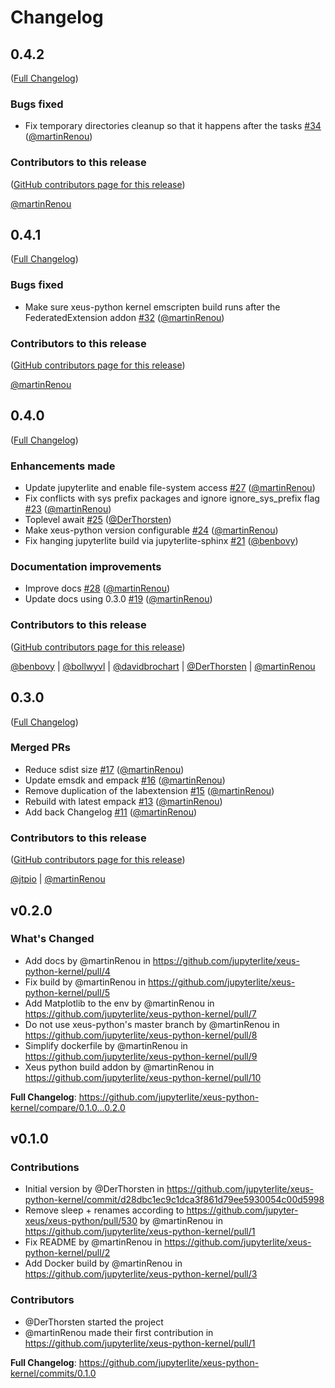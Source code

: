 # Changelog

<!-- <START NEW CHANGELOG ENTRY> -->

## 0.4.2

([Full Changelog](https://github.com/jupyterlite/xeus-python-kernel/compare/v0.4.1...782da3882c5797985fe40fa40c730c1e59e3d06a))

### Bugs fixed

- Fix temporary directories cleanup so that it happens after the tasks [#34](https://github.com/jupyterlite/xeus-python-kernel/pull/34) ([@martinRenou](https://github.com/martinRenou))

### Contributors to this release

([GitHub contributors page for this release](https://github.com/jupyterlite/xeus-python-kernel/graphs/contributors?from=2022-06-20&to=2022-06-21&type=c))

[@martinRenou](https://github.com/search?q=repo%3Ajupyterlite%2Fxeus-python-kernel+involves%3AmartinRenou+updated%3A2022-06-20..2022-06-21&type=Issues)

<!-- <END NEW CHANGELOG ENTRY> -->

## 0.4.1

([Full Changelog](https://github.com/jupyterlite/xeus-python-kernel/compare/v0.4.0...ca6a45ea13d665865e76cbf4741b3c193002237e))

### Bugs fixed

- Make sure xeus-python kernel emscripten build runs after the FederatedExtension addon [#32](https://github.com/jupyterlite/xeus-python-kernel/pull/32) ([@martinRenou](https://github.com/martinRenou))

### Contributors to this release

([GitHub contributors page for this release](https://github.com/jupyterlite/xeus-python-kernel/graphs/contributors?from=2022-06-20&to=2022-06-20&type=c))

[@martinRenou](https://github.com/search?q=repo%3Ajupyterlite%2Fxeus-python-kernel+involves%3AmartinRenou+updated%3A2022-06-20..2022-06-20&type=Issues)

## 0.4.0

([Full Changelog](https://github.com/jupyterlite/xeus-python-kernel/compare/v0.3.0...0da0c11690c0d065c2f33b63d88064aec0b79529))

### Enhancements made

- Update jupyterlite and enable file-system access [#27](https://github.com/jupyterlite/xeus-python-kernel/pull/27) ([@martinRenou](https://github.com/martinRenou))
- Fix conflicts with sys prefix packages and ignore ignore_sys_prefix flag [#23](https://github.com/jupyterlite/xeus-python-kernel/pull/23) ([@martinRenou](https://github.com/martinRenou))
- Toplevel await [#25](https://github.com/jupyterlite/xeus-python-kernel/pull/25) ([@DerThorsten](https://github.com/DerThorsten))
- Make xeus-python version configurable [#24](https://github.com/jupyterlite/xeus-python-kernel/pull/24) ([@martinRenou](https://github.com/martinRenou))
- Fix hanging jupyterlite build via jupyterlite-sphinx [#21](https://github.com/jupyterlite/xeus-python-kernel/pull/21) ([@benbovy](https://github.com/benbovy))

### Documentation improvements

- Improve docs [#28](https://github.com/jupyterlite/xeus-python-kernel/pull/28) ([@martinRenou](https://github.com/martinRenou))
- Update docs using 0.3.0 [#19](https://github.com/jupyterlite/xeus-python-kernel/pull/19) ([@martinRenou](https://github.com/martinRenou))

### Contributors to this release

([GitHub contributors page for this release](https://github.com/jupyterlite/xeus-python-kernel/graphs/contributors?from=2022-05-24&to=2022-06-20&type=c))

[@benbovy](https://github.com/search?q=repo%3Ajupyterlite%2Fxeus-python-kernel+involves%3Abenbovy+updated%3A2022-05-24..2022-06-20&type=Issues) | [@bollwyvl](https://github.com/search?q=repo%3Ajupyterlite%2Fxeus-python-kernel+involves%3Abollwyvl+updated%3A2022-05-24..2022-06-20&type=Issues) | [@davidbrochart](https://github.com/search?q=repo%3Ajupyterlite%2Fxeus-python-kernel+involves%3Adavidbrochart+updated%3A2022-05-24..2022-06-20&type=Issues) | [@DerThorsten](https://github.com/search?q=repo%3Ajupyterlite%2Fxeus-python-kernel+involves%3ADerThorsten+updated%3A2022-05-24..2022-06-20&type=Issues) | [@martinRenou](https://github.com/search?q=repo%3Ajupyterlite%2Fxeus-python-kernel+involves%3AmartinRenou+updated%3A2022-05-24..2022-06-20&type=Issues)

## 0.3.0

([Full Changelog](https://github.com/jupyterlite/xeus-python-kernel/compare/8166fc63fd8b4f56b39431e810dabbeae842ea83...280c7c60b77d19a161de8256ccda7b77235f5690))

### Merged PRs

- Reduce sdist size [#17](https://github.com/jupyterlite/xeus-python-kernel/pull/17) ([@martinRenou](https://github.com/martinRenou))
- Update emsdk and empack [#16](https://github.com/jupyterlite/xeus-python-kernel/pull/16) ([@martinRenou](https://github.com/martinRenou))
- Remove duplication of the labextension [#15](https://github.com/jupyterlite/xeus-python-kernel/pull/15) ([@martinRenou](https://github.com/martinRenou))
- Rebuild with latest empack [#13](https://github.com/jupyterlite/xeus-python-kernel/pull/13) ([@martinRenou](https://github.com/martinRenou))
- Add back Changelog [#11](https://github.com/jupyterlite/xeus-python-kernel/pull/11) ([@martinRenou](https://github.com/martinRenou))

### Contributors to this release

([GitHub contributors page for this release](https://github.com/jupyterlite/xeus-python-kernel/graphs/contributors?from=2022-05-19&to=2022-05-24&type=c))

[@jtpio](https://github.com/search?q=repo%3Ajupyterlite%2Fxeus-python-kernel+involves%3Ajtpio+updated%3A2022-05-19..2022-05-24&type=Issues) | [@martinRenou](https://github.com/search?q=repo%3Ajupyterlite%2Fxeus-python-kernel+involves%3AmartinRenou+updated%3A2022-05-19..2022-05-24&type=Issues)

## v0.2.0

### What's Changed

- Add docs by @martinRenou in https://github.com/jupyterlite/xeus-python-kernel/pull/4
- Fix build by @martinRenou in https://github.com/jupyterlite/xeus-python-kernel/pull/5
- Add Matplotlib to the env by @martinRenou in https://github.com/jupyterlite/xeus-python-kernel/pull/7
- Do not use xeus-python's master branch by @martinRenou in https://github.com/jupyterlite/xeus-python-kernel/pull/8
- Simplify dockerfile by @martinRenou in https://github.com/jupyterlite/xeus-python-kernel/pull/9
- Xeus python build addon by @martinRenou in https://github.com/jupyterlite/xeus-python-kernel/pull/10

**Full Changelog**: https://github.com/jupyterlite/xeus-python-kernel/compare/0.1.0...0.2.0

## v0.1.0

### Contributions

- Initial version by @DerThorsten in https://github.com/jupyterlite/xeus-python-kernel/commit/d28dbc1ec9c1dca3f861d79ee5930054c00d5998
- Remove sleep + renames according to https://github.com/jupyter-xeus/xeus-python/pull/530 by @martinRenou in https://github.com/jupyterlite/xeus-python-kernel/pull/1
- Fix README by @martinRenou in https://github.com/jupyterlite/xeus-python-kernel/pull/2
- Add Docker build by @martinRenou in https://github.com/jupyterlite/xeus-python-kernel/pull/3

### Contributors

- @DerThorsten started the project
- @martinRenou made their first contribution in https://github.com/jupyterlite/xeus-python-kernel/pull/1

**Full Changelog**: https://github.com/jupyterlite/xeus-python-kernel/commits/0.1.0
